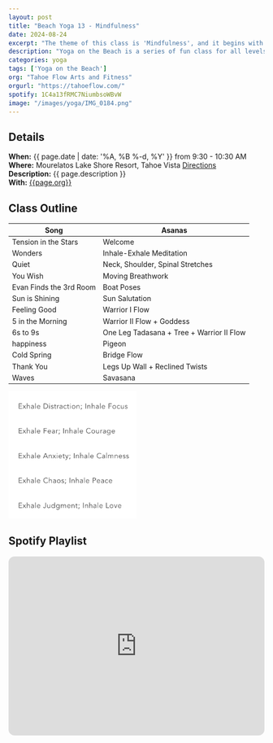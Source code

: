 ```yaml
---
layout: post
title: "Beach Yoga 13 - Mindfulness"
date: 2024-08-24
excerpt: "The theme of this class is 'Mindfulness', and it begins with an inhale-exhale meditation. Because was 45° outside and raining, the class was moved indoors to a beautiful living room with 180° window views of the beach."
description: "Yoga on the Beach is a series of fun class for all levels and ages with flowing poses and breathwork to build stability, flexibility, and mindfulness. These classes will follow an arc of opening awareness, warm-up stretch, balancing poses, inversions, grounding poses, and relaxation." 
categories: yoga
tags: ['Yoga on the Beach']
org: "Tahoe Flow Arts and Fitness"
orgurl: "https://tahoeflow.com/"
spotify: 1C4a13fRMC7NiumbsoWBvW
image: "/images/yoga/IMG_0184.png" 
---
```



## Details

**When:** {{ page.date | date: '%A, %B %-d, %Y' }} from 9:30 - 10:30 AM   
**Where:** Mourelatos Lake Shore Resort, Tahoe Vista [Directions](https://www.google.com/maps/dir//6834+N+Lake+Blvd,+Tahoe+Vista,+CA+96148/@39.239939,-120.1344659,12z/data=!4m8!4m7!1m0!1m5!1m1!1s0x809964b0ff6493a3:0x7579cace84dcb8f8!2m2!1d-120.052065!2d39.239968?entry=ttu)   
**Description:** {{ page.description }}      
**With:** [{{page.org}}]({{page.orgurl}})

## Class Outline

Song | Asanas   
---- | ----
Tension in the Stars | Welcome 
Wonders | Inhale-Exhale Meditation
Quiet |  Neck, Shoulder, Spinal Stretches 
You Wish | Moving Breathwork
Evan Finds the 3rd Room | Boat Poses
Sun is Shining | Sun Salutation
Feeling Good | Warrior I Flow
5 in the Morning | Warrior II Flow + Goddess
6s to 9s | One Leg Tadasana + Tree + Warrior II Flow
happiness | Pigeon
Cold Spring | Bridge Flow
Thank You | Legs Up Wall + Reclined Twists
Waves | Savasana


<img src="/images/yoga/inhaleexhale.png" alt="review" width="50%"/>



## Spotify Playlist

<iframe style="border-radius:12px" src="https://open.spotify.com/embed/playlist/{{ page.spotify }}?utm_source=generator" width="100%" height="352" frameBorder="0" allowfullscreen="" allow="autoplay; clipboard-write; encrypted-media; fullscreen; picture-in-picture" loading="lazy"></iframe>  



